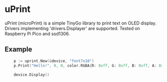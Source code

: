# uPrint

uPrint (microPrint) is a simple TinyGo library to print text on OLED display. Drivers implementing 'drivers.Displayer' are supported. Tested on Raspberry Pi Pico and ssd1306.


## Example

```go
	p := uprint.New(&device, "font7x10")
    p.Print("Hello!", 0, 0, color.RGBA{R: 0xff, G: 0xff, B: 0xff, A: 0xff})

	device.Display()
```